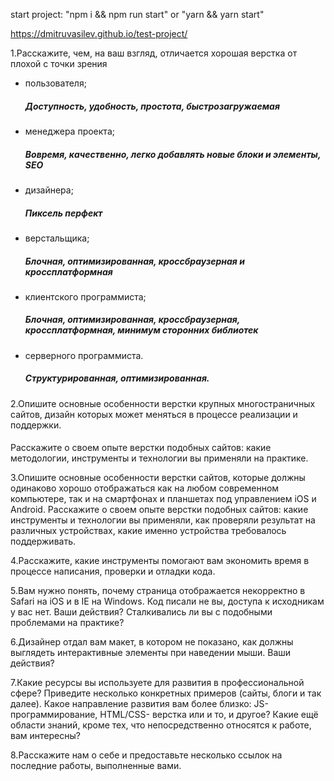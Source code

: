 start project: "npm i && npm run start" or "yarn && yarn start"

https://dmitruvasilev.github.io/test-project/

1.Расскажите, чем, на ваш взгляд, отличается хорошая верстка от плохой с точки зрения
- пользователя;
  ##### Доступность, удобность, простота, быстрозагружаемая
- менеджера проекта;
  ##### Вовремя, качественно, легко добавлять новые блоки и элементы, SEO
- дизайнера;
  ##### Пиксель перфект
- верстальщика;
  ##### Блочная, оптимизированная, кроссбраузерная и кроссплатформная
- клиентского программиста;
  ##### Блочная, оптимизированная, кроссбраузерная, кроссплатформная, минимум сторонних библиотек
- серверного программиста.
  ##### Структурированная, оптимизированная.

2.Опишите основные особенности верстки крупных многостраничных сайтов,
дизайн которых может меняться в процессе реализации и поддержки.
####
Расскажите о своем опыте верстки подобных сайтов: какие методологии,
инструменты и технологии вы применяли на практике.

3.Опишите основные особенности верстки сайтов, которые должны одинаково
  хорошо отображаться как на любом современном компьютере, так и на
  смартфонах и планшетах под управлением iOS и Android. Расскажите о своем
  опыте верстки подобных сайтов: какие инструменты и технологии вы применяли,
  как проверяли результат на различных устройствах, какие именно устройства
  требовалось поддерживать.
  
4.Расскажите, какие инструменты помогают вам экономить время в процессе
  написания, проверки и отладки кода.
  
5.Вам нужно понять, почему страница отображается некорректно в Safari на iOS и в
  IE на Windows. Код писали не вы, доступа к исходникам у вас нет. Ваши действия?
  Сталкивались ли вы с подобными проблемами на практике?
  
6.Дизайнер отдал вам макет, в котором не показано, как должны выглядеть
  интерактивные элементы при наведении мыши. Ваши действия?
  
7.Какие ресурсы вы используете для развития в профессиональной сфере? Приведите
  несколько конкретных примеров (сайты, блоги и так далее).
  Какое направление развития вам более близко: JS-программирование, HTML/CSS-
  верстка или и то, и другое?
  Какие ещё области знаний, кроме тех, что непосредственно относятся к работе,
  вам интересны?
  
8.Расскажите нам о себе и предоставьте несколько ссылок на последние работы,
  выполненные вами.
